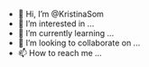- 👋 Hi, I’m @KristinaSom
- 👀 I’m interested in ...
- 🌱 I’m currently learning ...
- 💞️ I’m looking to collaborate on ...
- 📫 How to reach me ...

<!---
KristinaSom/KristinaSom is a ✨ special ✨ repository because its `README.md` (this file) appears on your GitHub profile.
You can click the Preview link to take a look at your changes.
--->
